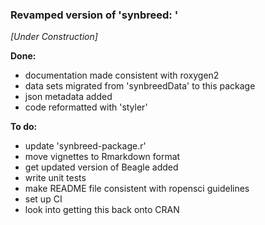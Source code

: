 
### Revamped version of 'synbreed: '
*[Under Construction]*

**Done:**

* documentation made consistent with roxygen2
* data sets migrated from 'synbreedData' to this package
* json metadata added
* code reformatted with 'styler'

**To do:**

* update 'synbreed-package.r'
* move vignettes to Rmarkdown format
* get updated version of Beagle added
* write unit tests
* make README file consistent with ropensci guidelines
* set up CI
* look into getting this back onto CRAN 

